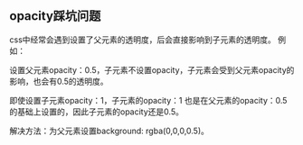 ## opacity踩坑问题

css中经常会遇到设置了父元素的透明度，后会直接影响到子元素的透明度。
例如：

设置父元素opacity：0.5，子元素不设置opacity，子元素会受到父元素opacity的影响，也会有0.5的透明度。

即使设置子元素opacity：1，子元素的opacity：1 也是在父元素的opacity：0.5的基础上设置的，因此子元素的opacity还是0.5。

解决方法：为父元素设置background: rgba(0,0,0,0.5)。